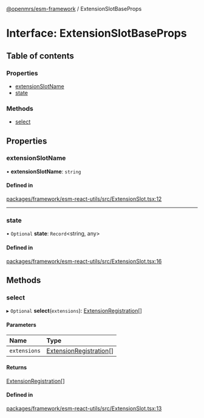 [@openmrs/esm-framework](../API.md) / ExtensionSlotBaseProps

# Interface: ExtensionSlotBaseProps

## Table of contents

### Properties

- [extensionSlotName](extensionslotbaseprops.md#extensionslotname)
- [state](extensionslotbaseprops.md#state)

### Methods

- [select](extensionslotbaseprops.md#select)

## Properties

### extensionSlotName

• **extensionSlotName**: `string`

#### Defined in

[packages/framework/esm-react-utils/src/ExtensionSlot.tsx:12](https://github.com/openmrs/openmrs-esm-core/blob/master/packages/framework/esm-react-utils/src/ExtensionSlot.tsx#L12)

___

### state

• `Optional` **state**: `Record`<string, any\>

#### Defined in

[packages/framework/esm-react-utils/src/ExtensionSlot.tsx:16](https://github.com/openmrs/openmrs-esm-core/blob/master/packages/framework/esm-react-utils/src/ExtensionSlot.tsx#L16)

## Methods

### select

▸ `Optional` **select**(`extensions`): [ExtensionRegistration](extensionregistration.md)[]

#### Parameters

| Name | Type |
| :------ | :------ |
| `extensions` | [ExtensionRegistration](extensionregistration.md)[] |

#### Returns

[ExtensionRegistration](extensionregistration.md)[]

#### Defined in

[packages/framework/esm-react-utils/src/ExtensionSlot.tsx:13](https://github.com/openmrs/openmrs-esm-core/blob/master/packages/framework/esm-react-utils/src/ExtensionSlot.tsx#L13)
